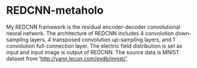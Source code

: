 # REDCNN-metaholo
My REDCNN framework is the residual encoder-decoder convolutional neural network.
The architecture of REDCNN includes 4 convolution down-sampling layers, 4 transposed convolution up-sampling layers, and 1 convolution full-connection layer. The electric field distribution is set as input and input image is output of REDCNN. The source data is MNIST dataset from ‘http://yann.lecun.com/exdb/mnist/’. 

